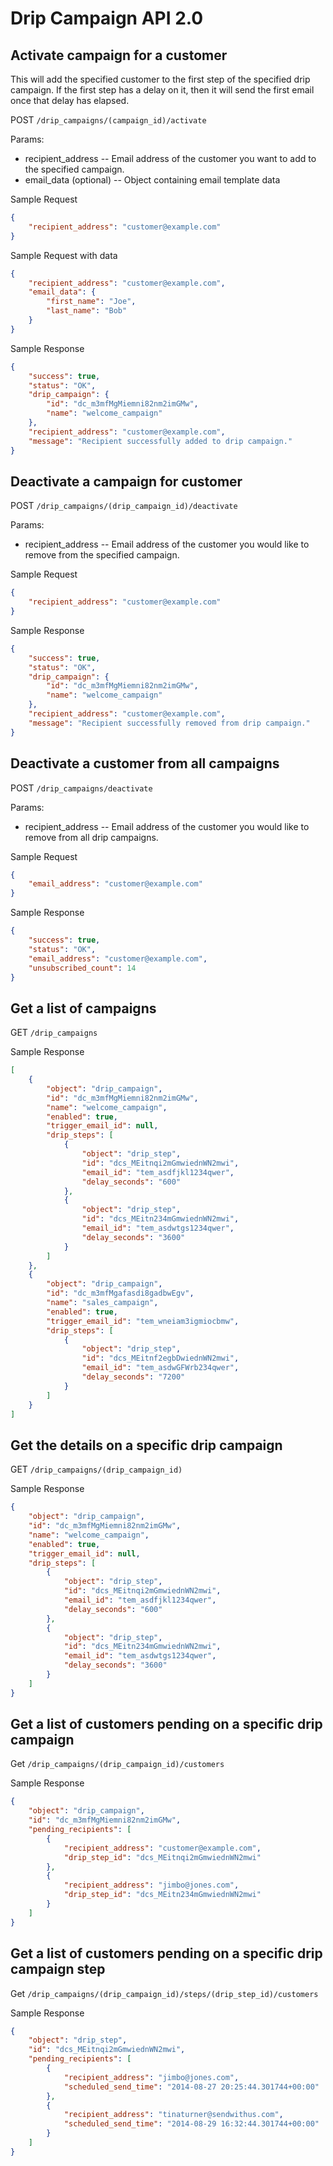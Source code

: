 # Drip Campaign API 2.0

## Activate campaign for a customer
This will add the specified customer to the first step of the specified drip campaign.  If the first step has a delay on it, then it will send the first email once that delay has elapsed.

POST `/drip_campaigns/(campaign_id)/activate`

Params:
- recipient_address -- Email address of the customer you want to add to the specified campaign.
- email_data (optional) -- Object containing email template data

Sample Request

```json
{
    "recipient_address": "customer@example.com"
}
```

Sample Request with data

```json
{
    "recipient_address": "customer@example.com",
    "email_data": {
        "first_name": "Joe",
        "last_name": "Bob"
    }
}
```

Sample Response

```json
{
    "success": true,
    "status": "OK",
    "drip_campaign": {
        "id": "dc_m3mfMgMiemni82nm2imGMw",
        "name": "welcome_campaign"
    },
    "recipient_address": "customer@example.com",
    "message": "Recipient successfully added to drip campaign."
}
```

## Deactivate a campaign for customer
POST `/drip_campaigns/(drip_campaign_id)/deactivate`

Params:
- recipient_address -- Email address of the customer you would like to remove from the specified campaign.

Sample Request

```json
{
    "recipient_address": "customer@example.com"
}
```

Sample Response

```json
{
    "success": true,
    "status": "OK",
    "drip_campaign": {
        "id": "dc_m3mfMgMiemni82nm2imGMw",
        "name": "welcome_campaign"
    },
    "recipient_address": "customer@example.com",
    "message": "Recipient successfully removed from drip campaign."
}
```

## Deactivate a customer from all campaigns
POST `/drip_campaigns/deactivate`

Params:
- recipient_address -- Email address of the customer you would like to remove from all drip campaigns.

Sample Request

```json
{
    "email_address": "customer@example.com"
}
```

Sample Response

```json
{
    "success": true,
    "status": "OK",
    "email_address": "customer@example.com",
    "unsubscribed_count": 14
}
```

## Get a list of campaigns
GET `/drip_campaigns`

Sample Response

```json
[
    {
        "object": "drip_campaign",
        "id": "dc_m3mfMgMiemni82nm2imGMw",
        "name": "welcome_campaign",
        "enabled": true,
        "trigger_email_id": null,
        "drip_steps": [
            {
                "object": "drip_step",
                "id": "dcs_MEitnqi2mGmwiednWN2mwi",
                "email_id": "tem_asdfjkl1234qwer",
                "delay_seconds": "600"
            },
            {
                "object": "drip_step",
                "id": "dcs_MEitn234mGmwiednWN2mwi",
                "email_id": "tem_asdwtgs1234qwer",
                "delay_seconds": "3600"
            }
        ]
    },
    {
        "object": "drip_campaign",
        "id": "dc_m3mfMgafasdi8gadbwEgv",
        "name": "sales_campaign",
        "enabled": true,
        "trigger_email_id": "tem_wneiam3igmiocbmw",
        "drip_steps": [
            {
                "object": "drip_step",
                "id": "dcs_MEitnf2egbDwiednWN2mwi",
                "email_id": "tem_asdwGFWrb234qwer",
                "delay_seconds": "7200"
            }
        ]
    }
]
```

## Get the details on a specific drip campaign
GET `/drip_campaigns/(drip_campaign_id)`

Sample Response

```json
{
    "object": "drip_campaign",
    "id": "dc_m3mfMgMiemni82nm2imGMw",
    "name": "welcome_campaign",
    "enabled": true,
    "trigger_email_id": null,
    "drip_steps": [
        {
            "object": "drip_step",
            "id": "dcs_MEitnqi2mGmwiednWN2mwi",
            "email_id": "tem_asdfjkl1234qwer",
            "delay_seconds": "600"
        },
        {
            "object": "drip_step",
            "id": "dcs_MEitn234mGmwiednWN2mwi",
            "email_id": "tem_asdwtgs1234qwer",
            "delay_seconds": "3600"
        }
    ]
}
```

## Get a list of customers pending on a specific drip campaign
Get `/drip_campaigns/(drip_campaign_id)/customers`

Sample Response

```json
{
    "object": "drip_campaign",
    "id": "dc_m3mfMgMiemni82nm2imGMw",
    "pending_recipients": [
        {
            "recipient_address": "customer@example.com",
            "drip_step_id": "dcs_MEitnqi2mGmwiednWN2mwi"
        },
        {
            "recipient_address": "jimbo@jones.com",
            "drip_step_id": "dcs_MEitn234mGmwiednWN2mwi"
        }
    ]
}
```

## Get a list of customers pending on a specific drip campaign step
Get `/drip_campaigns/(drip_campaign_id)/steps/(drip_step_id)/customers`

Sample Response

```json
{
    "object": "drip_step",
    "id": "dcs_MEitnqi2mGmwiednWN2mwi",
    "pending_recipients": [
        {
            "recipient_address": "jimbo@jones.com",
            "scheduled_send_time": "2014-08-27 20:25:44.301744+00:00"
        },
        {
            "recipient_address": "tinaturner@sendwithus.com",
            "scheduled_send_time": "2014-08-29 16:32:44.301744+00:00"
        }
    ]
}
```